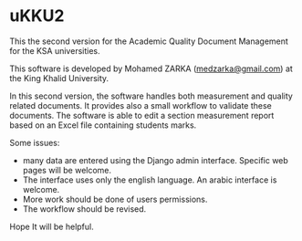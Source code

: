 # uKKU2
This the second version for the Academic Quality Document Management for the KSA universities.

This software is developed by Mohamed ZARKA (medzarka@gmail.com) at the King Khalid University.

In this second version, the software handles both measurement and quality related documents. It provides also a small workflow to validate these documents.
The software is able to edit a section measurement report based on an Excel file containing students marks.

Some issues:
- many data are entered using the Django admin interface. Specific web pages will be welcome.
- The interface uses only the english language. An arabic interface is welcome.
- More work should be done of users permissions.
- The workflow should be revised.

Hope It will be helpful.
